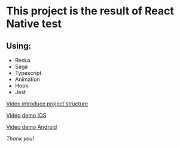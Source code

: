 # This project is the result of React Native test

## Using:
- Redux
- Saga
- Typescript
- Animation
- Hook
- Jest

[Video introduce project structure](https://drive.google.com/file/d/1ar9JhILmUYxL48uE8BSQmYV1KAqU-eJX/view?usp=sharing)

[Video demo IOS](https://drive.google.com/file/d/1dzruMtDuDD7M4CAlszsxfHXjLQGS20GN/view?usp=sharing)

[Video demo Android](https://drive.google.com/file/d/1Cxtddm25GcjHomEaH7hkVq-Wu7JiMsi2/view?usp=sharing)

*Thank you!*
